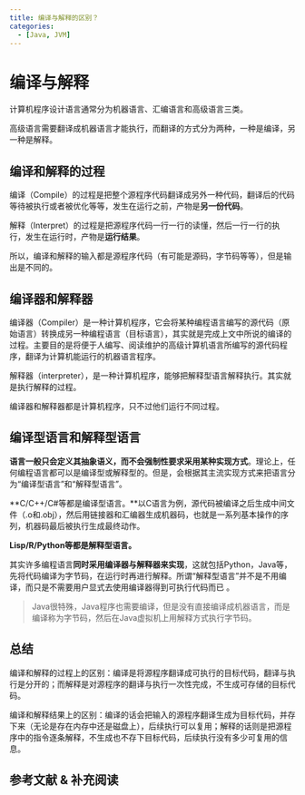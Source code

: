 ```yaml
---
title: 编译与解释的区别？
categories:
  - [Java, JVM]
---
```


# 编译与解释

计算机程序设计语言通常分为机器语言、汇编语言和高级语言三类。

高级语言需要翻译成机器语言才能执行，而翻译的方式分为两种，一种是编译，另一种是解释。

## 编译和解释的过程

编译（Compile）的过程是把整个源程序代码翻译成另外一种代码，翻译后的代码等待被执行或者被优化等等，发生在运行之前，产物是**另一份代码**。

解释（Interpret）的过程是把源程序代码一行一行的读懂，然后一行一行的执行，发生在运行时，产物是**运行结果**。

所以，编译和解释的输入都是源程序代码（有可能是源码，字节码等等），但是输出是不同的。

## 编译器和解释器

编译器（Compiler）是一种计算机程序，它会将某种编程语言编写的源代码（原始语言）转换成另一种编程语言（目标语言），其实就是完成上文中所说的编译的过程。主要目的是将便于人编写、阅读维护的高级计算机语言所编写的源代码程序，翻译为计算机能运行的机器语言程序。

解释器（interpreter），是一种计算机程序，能够把解释型语言解释执行。其实就是执行解释的过程。

编译器和解释器都是计算机程序，只不过他们运行不同过程。

## 编译型语言和解释型语言

**语言一般只会定义其抽象语义，而不会强制性要求采用某种实现方式**。理论上，任何编程语言都可以是编译型或解释型的。但是，会根据其主流实现方式来把语言分为“编译型语言”和“解释型语言”。

**C/C++/C#等都是编译型语言。**以C语言为例，源代码被编译之后生成中间文件（.o和.obj），然后用链接器和汇编器生成机器码，也就是一系列基本操作的序列，机器码最后被执行生成最终动作。

**Lisp/R/Python等都是解释型语言。**

其实许多编程语言**同时采用编译器与解释器来实现**，这就包括Python，Java等，先将代码编译为字节码，在运行时再进行解释。所谓“解释型语言”并不是不用编译，而只是不需要用户显式去使用编译器得到可执行代码而已 。

> Java很特殊，Java程序也需要编译，但是没有直接编译成机器语言，而是编译称为字节码，然后在Java虚拟机上用解释方式执行字节码。

## 总结

编译和解释的过程上的区别：编译是将源程序翻译成可执行的目标代码，翻译与执行是分开的；而解释是对源程序的翻译与执行一次性完成，不生成可存储的目标代码。

编译和解释结果上的区别：编译的话会把输入的源程序翻译生成为目标代码，并存下来（无论是存在内存中还是磁盘上），后续执行可以复用；解释的话则是把源程序中的指令逐条解释，不生成也不存下目标代码，后续执行没有多少可复用的信息。

## 参考文献 & 补充阅读

[^1]: 基本功 | Java即时编译器原理解析及实践:[https://tech.meituan.com/2020/10/22/java-jit-practice-in-meituan.html](https://tech.meituan.com/2020/10/22/java-jit-practice-in-meituan.html)
